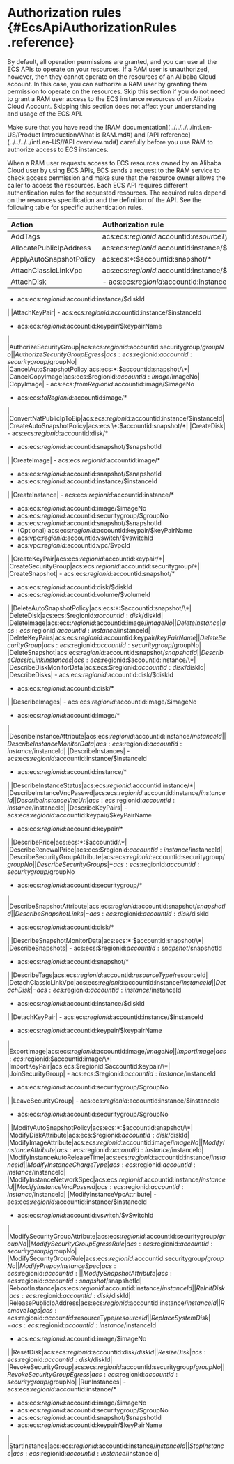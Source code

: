 # Authorization rules {#EcsApiAuthorizationRules .reference}

By default, all operation permissions are granted, and you can use all the ECS APIs to operate on your resources. If a RAM user is unauthorized, however, then they cannot operate on the resources of an Alibaba Cloud account. In this case, you can authorize a RAM user by granting them permission to operate on the resources. Skip this section if you do not need to grant a RAM user access to the ECS instance resources of an Alibaba Cloud Account. Skipping this section does not affect your understanding and usage of the ECS API.

Make sure that you have read the [RAM documentation](../../../../intl.en-US/Product Introduction/What is RAM.md#) and [API reference](../../../../intl.en-US//API overview.md#) carefully before you use RAM to authorize access to ECS instances.

When a RAM user requests access to ECS resources owned by an Alibaba Cloud user by using ECS APIs, ECS sends a request to the RAM service to check access permission and make sure that the resource owner allows the caller to access the resources. Each ECS API requires different authentication rules for the requested resources. The required rules depend on the resources specification and the definition of the API. See the following table for specific authentication rules.

|Action|Authorization rule|
|:-----|:-----------------|
|AddTags|acs:ecs:$regionid:$accountid:$resourceType/$resourceId|
|AllocatePublicIpAddress|acs:ecs:$regionid:$accountid:instance/$instanceId|
|ApplyAutoSnapshotPolicy|acs:ecs:\*:$accountid:snapshot/\*|
|AttachClassicLinkVpc|acs:ecs:$regionid:$accountid:instance/$instanceId|
|AttachDisk| -   acs:ecs:$regionid:$accountid:instance/$instanceId
-   acs:ecs:$regionid:$accountid:instance/$diskId

 |
|AttachKeyPair| -   acs:ecs:$regionid:$accountid:instance/$instanceId
-   acs:ecs:$regionid:$accountid:keypair/$keypairName

 |
|AuthorizeSecurityGroup|acs:ecs:$regionid:$accountid:securitygroup/$groupNo|
|AuthorizeSecurityGroupEgress|acs:ecs:$regionid:$accountid:securitygroup/$groupNo|
|CancelAutoSnapshotPolicy|acs:ecs:\*:$accountid:snapshot/\*|
|CancelCopyImage|acs:ecs:$regionid:$accountid:image/$imageNo|
|CopyImage| -   acs:ecs:$fromRegionid:$accountid:image/$imageNo
-   acs:ecs:$toRegionid:$accountid:image/\*

 |
|ConvertNatPublicIpToEip|acs:ecs:$regionid:$accountid:instance/$instanceId|
|CreateAutoSnapshotPolicy|acs:ecs:\*:$accountid:snapshot/\*|
|CreateDisk| -   acs:ecs:$regionid:$accountid:disk/\*
-   acs:ecs:$regionid:$accountid:snapshot/$snapshotId

 |
|CreateImage| -   acs:ecs:$regionid:$accountid:image/\*
-   acs:ecs:$regionid:$accountid:snapshot/$snapshotId
-   acs:ecs:$regionid:$accountid:instance/$instanceId

 |
|CreateInstance| -   acs:ecs:$regionid:$accountid:instance/\*
-   acs:ecs:$regionid:$accountid:image/$imageNo
-   acs:ecs:$regionid:$accountid:securitygroup/$groupNo
-   acs:ecs:$regionid:$accountid:snapshot/$snapshotId
-   \(Optional\) acs:ecs:$regionid:$accountid:keypair/$keyPairName
-   acs:vpc:$regionid:$accountid:vswitch/$vswitchId
-   acs:vpc:$regionid:$accountid:vpc/$vpcId

 |
|CreateKeyPair|acs:ecs:$regionid:$accountid:keypair/\*|
|CreateSecurityGroup|acs:ecs:$regionid:$accountid:securitygroup/\*|
|CreateSnapshot| -   acs:ecs:$regionid:$accountid:snapshot/\*
-   acs:ecs:$regionid:$accountid:disk/$diskId
-   acs:ecs:$regionid:$accountid:volume/$volumeId

 |
|DeleteAutoSnapshotPolicy|acs:ecs:\*:$accountid:snapshot/\*|
|DeleteDisk|acs:ecs:$regionid:$accountid:disk/$diskId|
|DeleteImage|acs:ecs:$regionid:$accountid:image/$imageNo|
|DeleteInstance|acs:ecs:$regionid:$accountid:instance/$instanceId|
|DeleteKeyPairs|acs:ecs:$regionid:$accountid:keypair/$keyPairName|
|DeleteSecurityGroup|acs:ecs:$regionid:$accountid:securitygroup/$groupNo|
|DeleteSnapshot|acs:ecs:$regionid:$accountid:snapshot/$snapshotId|
|DescribeClassicLinkInstances|acs:ecs:$regionid:$accountid:instance/\*|
|DescribeDiskMonitorData|acs:ecs:$regionid:$accountid:disk/$diskId|
|DescribeDisks| -   acs:ecs:$regionid:$accountid:disk/$diskId
-   acs:ecs:$regionid:$accountid:disk/\*

 |
|DescribeImages| -   acs:ecs:$regionid:$accountid:image/$imageNo
-   acs:ecs:$regionid:$accountid:image/\*

 |
|DescribeInstanceAttribute|acs:ecs:$regionid:$accountid:instance/$instanceId|
|DescribeInstanceMonitorData|acs:ecs:$regionid:$accountid:instance/$instanceId|
|DescribeInstances| -   acs:ecs:$regionid:$accountid:instance/$instanceId
-   acs:ecs:$regionid:$accountid:instance/\*

 |
|DescribeInstanceStatus|acs:ecs:$regionid:$accountid:instance/\*|
|DescribeInstanceVncPasswd|acs:ecs:$regionid:$accountid:instance/$instanceId|
|DescribeInstanceVncUrl|acs:ecs:$regionid:$accountid:instance/$instanceId|
|DescribeKeyPairs| -   acs:ecs:$regionid:$accountid:keypair/$keyPairName
-   acs:ecs:$regionid:$accountid:keypair/\*

 |
|DescribePrice|acs:ecs:\*:$accountid:\*|
|DescribeRenewalPrice|acs:ecs:$regionid:$accountid:instance/$instanceId|
|DescribeSecurityGroupAttribute|acs:ecs:$regionid:$accountid:securitygroup/$groupNo|
|DescribeSecurityGroups| -   acs:ecs:$regionid:$accountid:securitygroup/$groupNo
-   acs:ecs:$regionid:$accountid:securitygroup/\*

 |
|DescribeSnapshotAttribute|acs:ecs:$regionid:$accountid:snapshot/$snapshotId|
|DescribeSnapshotLinks| -   acs:ecs:$regionid:$accountid:disk/$diskId
-   acs:ecs:$regionid:$accountid:disk/\*

 |
|DescribeSnapshotMonitorData|acs:ecs:\*:$accountid:snapshot/\*|
|DescribeSnapshots| -   acs:ecs:$regionid:$accountid:snapshot/$snapshotId
-   acs:ecs:$regionid:$accountid:snapshot/\*

 |
|DescribeTags|acs:ecs:$regionid:$accountid:$resourceType/$resourceId|
|DetachClassicLinkVpc|acs:ecs:$regionid:$accountid:instance/$instanceId|
|DetachDisk| -   acs:ecs:$regionid:$accountid:instance/$instanceId
-   acs:ecs:$regionid:$accountid:instance/$diskId

 |
|DetachKeyPair| -   acs:ecs:$regionid:$accountid:instance/$instanceId
-   acs:ecs:$regionid:$accountid:keypair/$keypairName

 |
|ExportImage|acs:ecs:$regionid:$accountid:image/$imageNo|
|ImportImage|acs:ecs:$regionid:$accountid:image/\*|
|ImportKeyPair|acs:ecs:$regionid:$accountid:keypair/\*|
|JoinSecurityGroup| -   acs:ecs:$regionid:$accountid:instance/$instanceId
-   acs:ecs:$regionid:$accountid:securitygroup/$groupNo

 |
|LeaveSecurityGroup| -   acs:ecs:$regionid:$accountid:instance/$instanceId
-   acs:ecs:$regionid:$accountid:securitygroup/$groupNo

 |
|ModifyAutoSnapshotPolicy|acs:ecs:\*:$accountid:snapshot/\*|
|ModifyDiskAttribute|acs:ecs:$regionid:$accountid:disk/$diskId|
|ModifyImageAttribute|acs:ecs:$regionid:$accountid:image/$imageNo|
|ModifyInstanceAttribute|acs:ecs:$regionid:$accountid:instance/$instanceId|
|ModifyInstanceAutoReleaseTime|acs:ecs:$regionid:$accountid:instance/$instanceId|
|ModifyInstanceChargeType|acs:ecs:$regionid:$accountid:instance/$instanceId|
|ModifyInstanceNetworkSpec|acs:ecs:$regionid:$accountid:instance/$instanceId|
|ModifyInstanceVncPasswd|acs:ecs:$regionid:$accountid:instance/$instanceId|
|ModifyInstanceVpcAttribute| -   acs:ecs:$regionid:$accountid:instance/$instanceId
-   acs:ecs:$regionid:$accountid:vswitch/$vSwitchId

 |
|ModifySecurityGroupAttribute|acs:ecs:$regionid:$accountid:securitygroup/$groupNo|
|ModifySecurityGroupEgressRule|acs:ecs:$regionid:$accountid:securitygroup/$groupNo|
|ModifySecurityGroupRule|acs:ecs:$regionid:$accountid:securitygroup/$groupNo|
|ModifyPrepayInstanceSpec |acs:ecs:$regionid:$accountid:|
|ModifySnapshotAttribute|acs:ecs:$regionid:$accountid:snapshot/$snapshotId|
|RebootInstance|acs:ecs:$regionid:$accountid:instance/$instanceId|
|ReInitDisk|acs:ecs:$regionid:$accountid:disk/$diskId|
|ReleasePublicIpAddress|acs:ecs:$regionid:$accountid:instance/$instanceId|
|RemoveTags|acs:ecs:$regionid:$accountid:$resourceType/$resourceId|
|ReplaceSystemDisk| -   acs:ecs:$regionid:$accountid:instance/$instanceId
-   acs:ecs:$regionid:$accountid:image/$imageNo

 |
|ResetDisk|acs:ecs:$regionid:$accountid:disk/$diskId|
|ResizeDisk|acs:ecs:$regionid:$accountid:disk/$diskId|
|RevokeSecurityGroup|acs:ecs:$regionid:$accountid:securitygroup/$groupNo|
|RevokeSecurityGroupEgress|acs:ecs:$regionid:$accountid:securitygroup/$groupNo|
|RunInstances| -   acs:ecs:$regionid:$accountid:instance/\*
-   acs:ecs:$regionid:$accountid:image/$imageNo
-   acs:ecs:$regionid:$accountid:securitygroup/$groupNo
-   acs:ecs:$regionid:$accountid:snapshot/$snapshotId
-   acs:ecs:$regionid:$accountid:keypair/$keyPairName

 |
|StartInstance|acs:ecs:$regionid:$accountid:instance/$instanceId|
|StopInstance|acs:ecs:$regionid:$accountid:instance/$instanceId|


